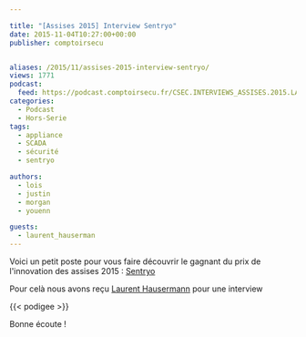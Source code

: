 ```yaml
---

title: "[Assises 2015] Interview Sentryo"
date: 2015-11-04T10:27:00+00:00
publisher: comptoirsecu


aliases: /2015/11/assises-2015-interview-sentryo/
views: 1771
podcast:
  feed: https://podcast.comptoirsecu.fr/CSEC.INTERVIEWS_ASSISES.2015.LAURENT_HAUSERMANN.mp3
categories:
  - Podcast
  - Hors-Serie
tags:
  - appliance
  - SCADA
  - sécurité
  - sentryo

authors:
  - lois
  - justin
  - morgan
  - youenn

guests:
  - laurent_hauserman
---
```

Voici un petit poste pour vous faire découvrir le gagnant du prix de l'innovation des assises 2015 : [Sentryo](http://www.sentryo.net/fr/)

Pour celà nous avons reçu [Laurent Hausermann](https://twitter.com/lhausermann) pour une interview

{{< podigee >}}

Bonne écoute !
